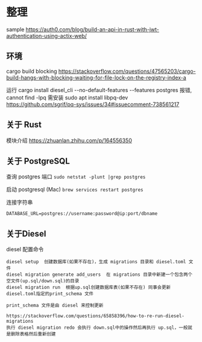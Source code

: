# 整理

sample
https://auth0.com/blog/build-an-api-in-rust-with-jwt-authentication-using-actix-web/

## 环境

cargo build blocking
https://stackoverflow.com/questions/47565203/cargo-build-hangs-with-blocking-waiting-for-file-lock-on-the-registry-index-a

运行 cargo install diesel_cli --no-default-features --features postgres 报错, cannot find -lpq
需安装 sudo apt install libpq-dev
https://github.com/sgrif/pq-sys/issues/34#issuecomment-738561217

## 关于 Rust
模块介绍
https://zhuanlan.zhihu.com/p/164556350

## 关于 PostgreSQL

查询 postgres 端口 `sudo netstat -plunt |grep postgres`

启动 postgresql (Mac) `brew services restart postgres`

连接字符串

```
DATABASE_URL=postgres://username:password@ip:port/dbname
```

## 关于Diesel

diesel 配置命令

```
diesel setup  创建数据库(如果不存在)，生成 migrations 目录和 diesel.toml 文件
diesel migration generate add_users  在 migrations 目录中新建一个包含两个空文件(up.sql/down.sql)的目录
diesel migration run  根据up.sql创建数据库表(如果不存在) 同事会更新 diesel.toml指定的print_schema 文件

print_schema 文件是由 diesel 来控制更新

https://stackoverflow.com/questions/65858396/how-to-re-run-diesel-migrations
执行 diesel migration redo 会执行 down.sql中的操作然后再执行 up.sql，一般就是删除表格然后重新创建

```
